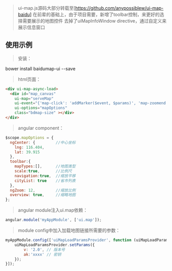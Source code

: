 > ui-map.js源码大部分转载至[https://github.com/anypossiblew/ui-map-baidu]
> 在前辈的基础上，由于项目需要，新增了toolbar控制，来更好的选择需要展示的地图控件
> 去掉了uiMapInfoWindow directive，通过自定义来展示信息窗口
## 使用示例
> 安装：

bower install baidumap-ui --save


> html页面：
```html
<div ui-map-async-load>
  <div id="map_canvas"
    ui-map="serveMap"
    ui-event="{'map-click': 'addMarker($event, $params)', 'map-zoomend': 'setZoomMessage(serveMap.getZoom())' }"
    ui-options="mapOptions"
    class="bdmap-size" ></div>
</div>
```

> angular component：
```javascript
$scope.mapOptions = {
  ngCenter: {         //中心坐标
    lng: 116.404,
    lat: 39.915
  },
  toolbar:{
    mapTypes:[],      //地图类型
    scale:true,       //比例尺
    navigation:true,  //缩放平移
    cityList: true    //省市列表
  },
  ngZoom: 12,         //缩放比例
  overview: true,     //缩略地图
};
```

> angular module注入ui.map依赖：
```javascript
angular.module('myAppModule', ['ui.map']);
```

> module config中加入加载地图链接所需要的参数：
```javascript
myAppModule.config(['uiMapLoadParamsProvider', function (uiMapLoadParamsProvider) {
    uiMapLoadParamsProvider.setParams({
        v: '2.0', // 版本号
        ak:'xxxx' // 密钥
    });
}]);
```
